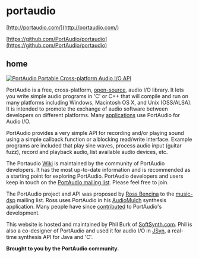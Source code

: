 # portaudio


[http://portaudio.com/](http://portaudio.com/)


[https://github.com/PortAudio/portaudio](https://github.com/PortAudio/portaudio)

## home

[![PortAudio Portable Cross-platform Audio I/O API](http://portaudio.com/images/portaudio_logotext.png)](http://portaudio.com/)



PortAudio is a free, cross-platform, [open-source](http://portaudio.com/license.html), audio I/O library.  It lets you write simple audio programs in 'C' or C++ that will compile and run on many platforms including Windows, Macintosh OS X, and Unix (OSS/ALSA). It is intended to promote the exchange of audio software between developers on different platforms. Many [applications](http://portaudio.com/apps.html) use PortAudio for Audio I/O.

PortAudio provides a very simple API for recording and/or playing sound using a simple callback function or a blocking read/write interface. Example programs are included that play sine waves, process audio input (guitar fuzz), record and playback audio, list available audio devices, etc.

The Portaudio [Wiki](https://github.com/PortAudio/portaudio/wiki) is maintained by the community of PortAudio developers. It has the most up-to-date information and is recommended as a starting point for exploring PortAudio. PortAudio developers and users keep in touch on the [PortAudio mailing list](http://portaudio.com/contacts.html). Please feel free to join.

The PortAudio project and API was proposed by [Ross Bencina](http://www.audiomulch.com/~rossb/) to the [music-dsp](http://music.columbia.edu/cmc/music-dsp/) mailing list. Ross uses PortAudio in his [AudioMulch](http://www.audiomulch.com/) synthesis application. Many people have since [contributed](http://portaudio.com/people.html) to PortAudio's development.

This website is hosted and maintained by Phil Burk of [SoftSynth.com](http://www.softsynth.com/). Phil is also a co-designer of PortAudio and used it for audio I/O in [JSyn,](http://www.softsynth.com/jsyn/) a real-time synthesis API for Java and 'C'.

**Brought to you by the PortAudio community.**